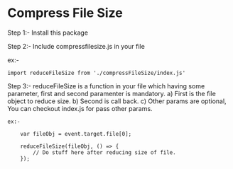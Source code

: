 # Compress File Size


Step 1:- Install this package

Step 2:- Include compressfilesize.js in your file

ex:- 
            
    import reduceFileSize from './compressFileSize/index.js'

Step 3:- reduceFileSize is a function in your file which having some parameter, first and second paramenter is mandatory.
    a) First is the file object to reduce size.
    b) Second is call back.
    c) Other params are optional, You can checkout index.js for pass other params.

    ex:- 

        var fileObj = event.target.file[0];

        reduceFileSize(fileObj, () => {
            // Do stuff here after reducing size of file.
        });